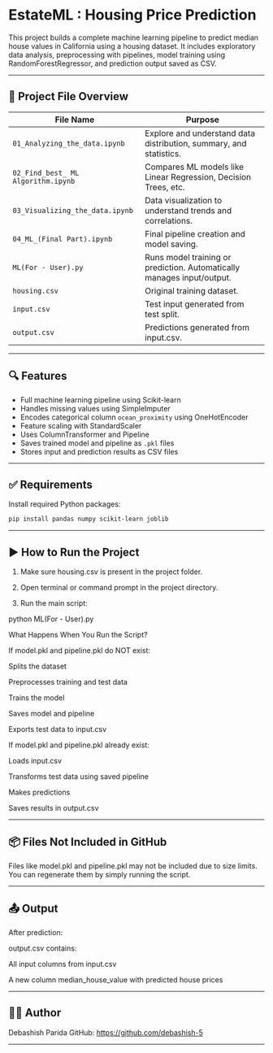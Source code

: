 # EstateML : Housing Price Prediction

This project builds a complete machine learning pipeline to predict median house values in California using a housing dataset. It includes exploratory data analysis, preprocessing with pipelines, model training using RandomForestRegressor, and prediction output saved as CSV.

---

## 📁 Project File Overview

| File Name                    | Purpose                                                                  |
|-----------------------------|--------------------------------------------------------------------------|
| `01_Analyzing_the_data.ipynb`   | Explore and understand data distribution, summary, and statistics.    |
| `02_Find_best_ ML Algorithm.ipynb` | Compares ML models like Linear Regression, Decision Trees, etc.     |
| `03_Visualizing_the_data.ipynb` | Data visualization to understand trends and correlations.             |
| `04_ML_(Final Part).ipynb`      | Final pipeline creation and model saving.                             |
| `ML(For - User).py`             | Runs model training or prediction. Automatically manages input/output.|
| `housing.csv`                   | Original training dataset.                                             |
| `input.csv`                     | Test input generated from test split.                                  |
| `output.csv`                    | Predictions generated from input.csv.                                  |

---

## 🔍 Features

- Full machine learning pipeline using Scikit-learn
- Handles missing values using SimpleImputer
- Encodes categorical column `ocean_proximity` using OneHotEncoder
- Feature scaling with StandardScaler
- Uses ColumnTransformer and Pipeline
- Saves trained model and pipeline as `.pkl` files
- Stores input and prediction results as CSV files

---

## ✅ Requirements

Install required Python packages:

```bash
pip install pandas numpy scikit-learn joblib

```
---


## ▶️ How to Run the Project

1. Make sure housing.csv is present in the project folder.


2. Open terminal or command prompt in the project directory.


3. Run the main script:



python ML(For - User).py

What Happens When You Run the Script?

If model.pkl and pipeline.pkl do NOT exist:

Splits the dataset

Preprocesses training and test data

Trains the model

Saves model and pipeline

Exports test data to input.csv


If model.pkl and pipeline.pkl already exist:

Loads input.csv

Transforms test data using saved pipeline

Makes predictions

Saves results in output.csv




----


## 📦 Files Not Included in GitHub

Files like model.pkl and pipeline.pkl may not be included due to size limits. You can regenerate them by simply running the script.


---


## 📤 Output


After prediction:

output.csv contains:

All input columns from input.csv

A new column median_house_value with predicted house prices




---


## 👨‍💻 Author

Debashish Parida
GitHub: https://github.com/debashish-5

---
